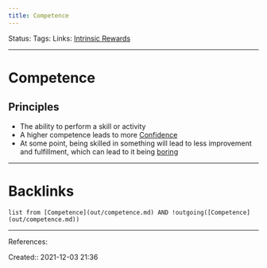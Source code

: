 ```yaml
---
title: Competence
---
```

Status: 
Tags: 
Links: [Intrinsic Rewards](out/intrinsic-rewards.md)
___
# Competence
## Principles
- The ability to perform a skill or activity
- A higher competence leads to more [Confidence](out/confidence.md)
- At some point, being skilled in something will lead to less improvement and fulfillment, which can lead to it being [boring](out/boredom.md)
___
# Backlinks
```dataview
list from [Competence](out/competence.md) AND !outgoing([Competence](out/competence.md))
```
___
References:

Created:: 2021-12-03 21:36
